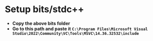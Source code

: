 # Setup bits/stdc++
- **Copy the above bits folder**
- **Go to this path and paste it `C:\Program Files\Microsoft Visual Studio\2022\Community\VC\Tools\MSVC\14.36.32532\include`**

